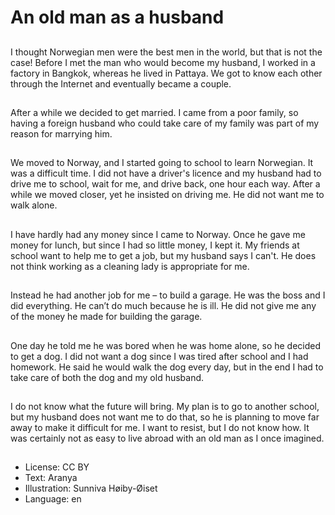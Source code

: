 # An old man as a husband

##
I thought Norwegian men were the best men in the world, but that is not the case! Before I met the man who would become my husband, I worked in a factory in Bangkok, whereas he lived in Pattaya. We got to know each other through the Internet and eventually became a couple.

##
After a while we decided to get married. I came from a poor family, so having a foreign husband who could take care of my family was part of my reason for marrying him.

##
We moved to Norway, and I started going to school to learn Norwegian. It was a difficult time. I did not have a driver's licence and my husband had to drive me to school, wait for me, and drive back, one hour each way. After a while we moved closer, yet he insisted on driving me. He did not want me to walk alone.

##
I have hardly had any money since I came to Norway. Once he gave me money for lunch, but since I had so little money, I kept it. My friends at school want to help me to get a job, but my husband says I can't. He does not think working as a cleaning lady is appropriate for me.

##
Instead he had another job for me – to build a garage. He was the boss and I did everything. He can’t do much because he is ill. He did not give me any of the money he made for building the garage.

##
One day he told me he was bored when he was home alone, so he decided to get a dog. I did not want a dog since I was tired after school and I had homework. He said he would walk the dog every day, but in the end I had to take care of both the dog and my old husband.

##
I do not know what the future will bring. My plan is to go to another school, but my husband does not want me to do that, so he is planning to move far away to make it difficult for me. I want to resist, but I do not know how. It was certainly not as easy to live abroad with an old man as I once imagined.

##
* License: CC BY
* Text: Aranya
* Illustration: Sunniva Høiby-Øiset
* Language: en
